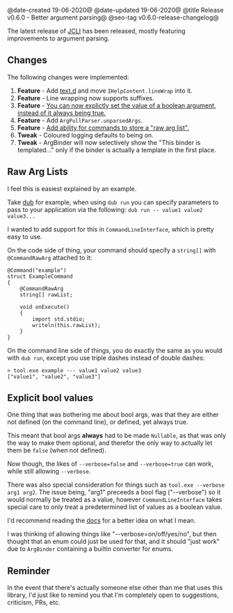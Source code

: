 @date-created 19-06-2020@
@date-updated 19-06-2020@
@title Release v0.6.0 - Better argument parsing@
@seo-tag v0.6.0-release-changelog@

The latest release of [JCLI](https://code.dlang.org/packages/jcli) has been released, mostly featuring improvements to argument parsing.

## Changes

The following changes were implemented:

1. **Feature** - Add [text.d](https://github.com/BradleyChatha/jcli/blob/master/source/jaster/cli/text.d) and move `IHelpContent.lineWrap` into it.
2. **Feature** - Line wrapping now supports suffixes.
3. **Feature** - [You can now explictly set the value of a boolean argument, instead of it always being true.](#explicit-bool-values)
4. **Feature** - Add `ArgPullParser.unparsedArgs`.
5. **Feature** - [Add ability for commands to store a "raw arg list".](#raw-arg-lists)
6. **Tweak** - Coloured logging defaults to being on.
7. **Tweak** - ArgBinder will now selectively show the "This binder is templated..." only if the binder is actually a template in the first place.

## Raw Arg Lists

I feel this is easiest explained by an example.

Take [dub](https://dub.pm/commandline.html#run) for example, when using `dub run` you can specify parameters to pass
to your application via the following: `dub run -- value1 value2 value3...`

I wanted to add support for this in `CommandLineInterface`, which is pretty easy to use.

On the code side of thing, your command should specify a `string[]` with `@CommandRawArg` attached to it:

```
@Command("example")
struct ExampleCommand
{
    @CommandRawArg
    string[] rawList;

    void onExecute()
    {
        import std.stdio;
        writeln(this.rawList);
    }
}
```

On the command line side of things, you do exactly the same as you would with `dub run`, except you use triple dashes instead of
double dashes:

```
> tool.exe example --- value1 value2 value3
["value1", "value2", "value3"]
```

## Explicit bool values

One thing that was bothering me about bool args, was that they are either not defined (on the command line), or
defined, yet always true.

This meant that bool args **always** had to be made `Nullable`, as that was only the way to make them optional, and
therefor the only way to actually let them be `false` (when not defined).

Now though, the likes of `--verbose=false` and `--verbose=true` can work, while still allowing `--verbose`.

There was also special consideration for things such as `tool.exe --verbose arg1 arg2`. The issue being, "arg1" preceeds
a bool flag ("--verbose") so it would normally be treated as a value, however `CommandLineInterface` takes special care to only
treat a predetermined list of values as a boolean value.

I'd recommend reading the [docs](https://github.com/BradleyChatha/jcli/commit/9fc06eef7096ae7ae76df95a8e880a221a160795#diff-cccef4eb797abb9c413c52dc3ae7e6e7R158)
for a better idea on what I mean.

I was thinking of allowing things like "--verbose=on/off/yes/no", but then thought that an enum could just be used for that,
and it should "just work" due to `ArgBinder` containing a builtin converter for enums.

## Reminder

In the event that there's actually someone else other than me that uses this library, I'd just like to remind you that I'm completely
open to suggestions, criticism, PRs, etc.
